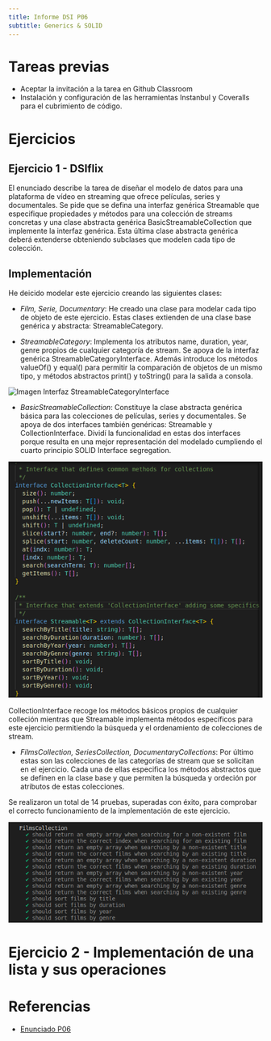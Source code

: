```yaml
---
title: Informe DSI P06
subtitle: Generics & SOLID
---
```


# Tareas previas
* Aceptar la invitación a la tarea en Github Classroom
* Instalación y configuración de las herramientas Instanbul y Coveralls para el cubrimiento de código.

# Ejercicios

## Ejercicio 1 - DSIflix

El enunciado describe la tarea de diseñar el modelo de datos para una plataforma de vídeo en streaming que ofrece películas, series y documentales. Se pide que se defina una interfaz genérica Streamable que especifique propiedades y métodos para una colección de streams concretas y una clase abstracta genérica BasicStreamableCollection que implemente la interfaz genérica. Esta última clase abstracta genérica deberá extenderse obteniendo subclases que modelen cada tipo de colección. 

## Implementación

He deicido modelar este ejercicio creando las siguientes clases:

* *Film, Serie, Documentary*: He creado una clase para modelar cada tipo de objeto de este ejercicio. Estas clases extienden de una clase base genérica y abstracta: StreamableCategory.

* *StreamableCategory*: Implementa los atributos name, duration, year, genre propios de cualquier categoría de stream. Se apoya de la interfaz genérica StreamableCategoryInterface. Además introduce los métodos valueOf() y equal() para permitir la comparación de objetos de un mismo tipo, y métodos abstractos print() y toString() para la salida a consola.

![Imagen Interfaz StreamableCategoryInterface](/assets/imgs/ejercicio1/InterfazStreamableCategoryInterface)

* *BasicStreamableCollection*: Constituye la clase abstracta genérica básica para las colecciones de películas, series y documentales. Se apoya de dos interfaces también genéricas: Streamable y CollectionInterface. Dividí la funcionalidad en estas dos interfaces porque resulta en una mejor representación del modelado cumpliendo el cuarto principio SOLID Interface segregation.

![Imagen Interfaces BasicStreamableCollection](/assets/imgs/ejercicio1/InterfacesBasicStreamableCollection.png)

CollectionInterface recoge los métodos básicos propios de cualquier colleción mientras que Streamable implementa métodos específicos para este ejercicio permitiendo la búsqueda y el ordenamiento de colecciones de stream.

* *FilmsCollection, SeriesCollection, DocumentaryCollections*: Por último estas son las colecciones de las categorías de stream que se solicitan en el ejercicio. Cada una de ellas especifica los métodos abstractos que se definen en la clase base y que permiten la búsqueda y ordeción por atributos de estas colecciones.

Se realizaron un total de 14 pruebas, superadas con éxito, para comprobar el correcto funcionamiento de la implementación de este ejercicio.

![Imagen Pruebas Ej1](/assets/imgs/ejercicio1/PruebasEj1.png)


# Ejercicio 2 - Implementación de una lista y sus operaciones

# Referencias
* [Enunciado P06](https://ull-esit-inf-dsi-2223.github.io/prct06-generics-solid/)
